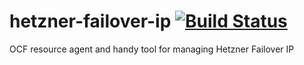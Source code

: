 hetzner-failover-ip [![Build Status](https://travis-ci.org/dmotylev/hetzner-failover-ip.svg?branch=master)](https://travis-ci.org/dmotylev/hetzner-failover-ip)
===================

OCF resource agent and handy tool for managing Hetzner Failover IP
